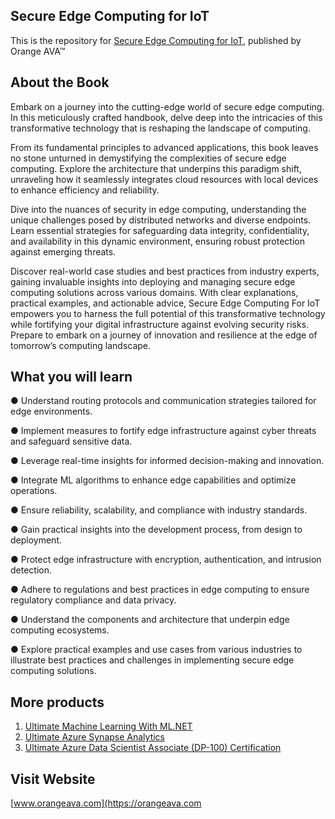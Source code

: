## Secure Edge Computing for IoT

This is the repository for [Secure Edge Computing for IoT](https://orangeava.com/products/secure-edge-computing-for-iot), published by Orange AVA™

## About the Book
Embark on a journey into the cutting-edge world of secure edge computing. In this meticulously crafted handbook, delve deep into the intricacies of this transformative technology that is reshaping the landscape of computing. 

From its fundamental principles to advanced applications, this book leaves no stone unturned in demystifying the complexities of secure edge computing. Explore the architecture that underpins this paradigm shift, unraveling how it seamlessly integrates cloud resources with local devices to enhance efficiency and reliability.

Dive into the nuances of security in edge computing, understanding the unique challenges posed by distributed networks and diverse endpoints. Learn essential strategies for safeguarding data integrity, confidentiality, and availability in this dynamic environment, ensuring robust protection against emerging threats.

Discover real-world case studies and best practices from industry experts, gaining invaluable insights into deploying and managing secure edge computing solutions across various domains. With clear explanations, practical examples, and actionable advice, Secure Edge Computing For IoT empowers you to harness the full potential of this transformative technology while fortifying your digital infrastructure against evolving security risks. Prepare to embark on a journey of innovation and resilience at the edge of tomorrow’s computing landscape. 

## What you will learn
●  Understand routing protocols and communication strategies tailored for edge environments.

●  Implement measures to fortify edge infrastructure against cyber threats and safeguard sensitive data.

●  Leverage real-time insights for informed decision-making and innovation.

●  Integrate ML algorithms to enhance edge capabilities and optimize operations.

●  Ensure reliability, scalability, and compliance with industry standards.

●  Gain practical insights into the development process, from design to deployment.

●  Protect edge infrastructure with encryption, authentication, and intrusion detection.

●  Adhere to regulations and best practices in edge computing to ensure regulatory compliance and data privacy.

●  Understand the components and architecture that underpin edge computing ecosystems.

●  Explore practical examples and use cases from various industries to illustrate best practices and challenges in implementing secure edge computing solutions.


## More products

1. [Ultimate Machine Learning With ML.NET](https://orangeava.com/products/ultimate-machine-learning-with-ml-net)
2. [Ultimate Azure Synapse Analytics](https://orangeava.com/products/ultimate-azure-synapse-analytics)
3. [Ultimate Azure Data Scientist Associate (DP-100) Certification](https://orangeava.com/products/ultimate-azure-data-scientist-associate-dp-100-certification-guide)

## Visit Website 
[www.orangeava.com](https://orangeava.com

